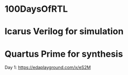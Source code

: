 # 100DaysOfRTL
# Icarus Verilog for simulation
# Quartus Prime for synthesis

Day 1: https://edaplayground.com/x/eS2M
